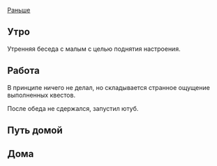 [Раньше](2019.12.12.md)  
## Утро
Утренняя беседа с малым с целью поднятия настроения.
## Работа
В принципе ничего не делал, но складывается странное ощущение выполненных квестов.

После обеда не сдержался, запустил ютуб.
## Путь домой
## Дома